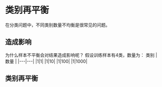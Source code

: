 # 类别再平衡

在分类问题中，不同类别数量不均衡是很常见的问题。

## 造成影响
为什么样本不平衡会对结果造成影响呢？ 假设训练样本有4类，数量为：
类别 | 数量 |
|---|---|
|1|1|
|1|10|
|1|100|
|1|1000|




## 类别再平衡